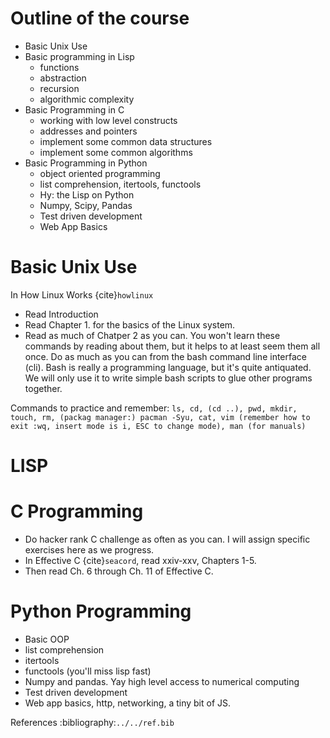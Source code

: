 # Outline of the course

* Basic Unix Use
* Basic programming in Lisp
  - functions
  - abstraction
  - recursion
  - algorithmic complexity
* Basic Programming in C
  - working with low level constructs
  - addresses and pointers
  - implement some common data structures
  - implement some common algorithms
* Basic Programming in Python
  - object oriented programming
  - list comprehension, itertools, functools
  - Hy: the Lisp on Python
  - Numpy, Scipy, Pandas
  - Test driven development
  - Web App Basics


# Basic Unix Use

In How Linux Works {cite}`howlinux`

* Read Introduction
* Read Chapter 1. for the basics of the Linux system.
* Read as much of Chatper 2 as you can. You won't learn these commands by reading about them, but it helps to at least seem them all once. Do as much as you can from the bash command line interface (cli). Bash is really a programming language, but it's quite antiquated. We will only use it to write simple bash scripts to glue other programs together.

Commands to practice and remember:
`ls, cd, (cd ..), pwd, mkdir, touch, rm, (packag manager:) pacman -Syu, cat, vim (remember how to exit :wq, insert mode is i, ESC to change mode), man (for manuals)`

# LISP

# C Programming

* Do hacker rank C challenge as often as you can. I will assign specific exercises here as we progress.
* In Effective C {cite}`seacord`, read xxiv-xxv, Chapters 1-5.
* Then read Ch. 6 through Ch. 11 of Effective C. 

# Python Programming

* Basic OOP
* list comprehension
* itertools
* functools (you'll miss lisp fast)
* Numpy and pandas. Yay high level access to numerical computing
* Test driven development
* Web app basics, http, networking, a tiny bit of JS.

References 
:bibliography:`../../ref.bib`
